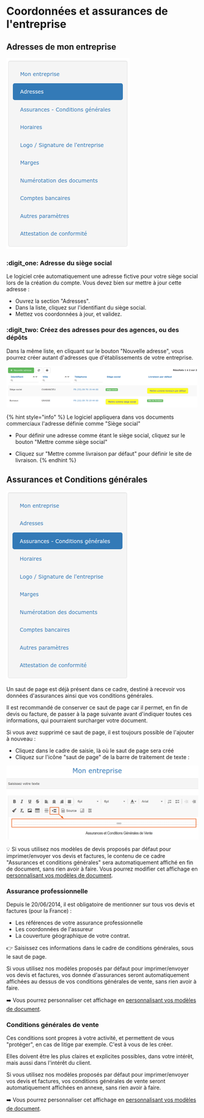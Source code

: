 # Coordonnées et assurances de l'entreprise

## Adresses de mon entreprise

![](../../.gitbook/assets/screenshot-59-.png)

###

### :digit_one: Adresse du siège social

Le logiciel crée automatiquement une adresse fictive pour votre siège social lors de la création du compte. Vous devez bien sur mettre à jour cette adresse :

* Ouvrez la section "Adresses".
* Dans la liste, cliquez sur l'identifiant du siège social.
*   Mettez vos coordonnées à jour, et validez.



### :digit_two: Créez des adresses pour des agences, ou des dépôts

Dans la même liste, en cliquant sur le bouton "Nouvelle adresse", vous pourrez créer autant d'adresses que d'établissements de votre entreprise.

![](../../.gitbook/assets/16.png)

{% hint style="info" %}
Le logiciel appliquera dans vos documents commerciaux l'adresse définie comme "Siège social"

*   Pour définir une adresse comme étant le siège social, cliquez sur le bouton "Mettre comme siège social"


* Cliquez sur "Mettre comme livraison par défaut" pour définir le site de livraison.
{% endhint %}



## Assurances et Conditions générales

![](../../.gitbook/assets/screenshot-219-.png)

Un saut de page est déjà présent dans ce cadre, destiné à recevoir vos données d'assurances ainsi que vos conditions générales.

Il est recommandé de conserver ce saut de page car il permet, en fin de devis ou facture, de passer à la page suivante avant d'indiquer toutes ces informations, qui pourraient surcharger votre document.

Si vous avez supprimé ce saut de page, il est toujours possible de l'ajouter à nouveau :

* Cliquez dans le cadre de saisie, là où le saut de page sera créé
* Cliquez sur l'icône "saut de page" de la barre de traitement de texte :

![](../../.gitbook/assets/screenshot-221-.png)

:bulb: Si vous utilisez nos modèles de devis proposés par défaut pour imprimer/envoyer vos devis et factures, le contenu de ce cadre "Assurances et conditions générales" sera automatiquement affiché en fin de document, sans rien avoir à faire. Vous pourrez modifier cet affichage en [personnalisant vos modèles de document](../../les-plus-du-logiciel/modeles-de-document.md).



### Assurance professionnelle

Depuis le 20/06/2014, il est obligatoire de mentionner sur tous vos devis et factures (pour la France) :

* Les références de votre assurance professionnelle
* Les coordonnées de l'assureur
* La couverture géographique de votre contrat.

:point_right: Saisissez ces informations dans le cadre de conditions générales, sous le saut de page.

Si vous utilisez nos modèles proposés par défaut pour imprimer/envoyer vos devis et factures, vos donnée d'assurances seront automatiquement affichées au dessus de vos conditions générales de vente, sans rien avoir à faire.

:arrow_right: Vous pourrez personnaliser cet affichage en [personnalisant vos modèles de document](../../les-plus-du-logiciel/modeles-de-document.md).



### Conditions générales de vente

Ces conditions sont propres à votre activité, et permettent de vous "protéger", en cas de litige par exemple. C'est à vous de les créer.

Elles doivent être les plus claires et explicites possibles, dans votre intérêt, mais aussi dans l'intérêt du client.

Si vous utilisez nos modèles proposés par défaut pour imprimer/envoyer vos devis et factures, vos conditions générales de vente seront automatiquement affichées en annexe, sans rien avoir à faire.

:arrow_right: Vous pourrez personnaliser cet affichage en [personnalisant vos modèles de document](../../les-plus-du-logiciel/modeles-de-document.md).
